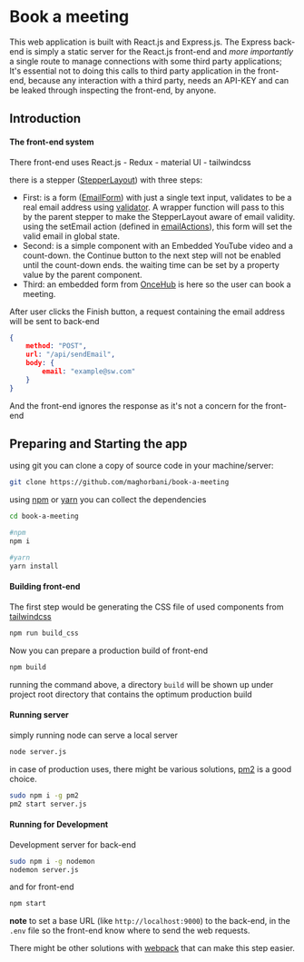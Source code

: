 # Book a meeting

This web application is built with React.js and Express.js. The Express back-end is simply a static server for the React.js front-end and *more importantly* a single route to manage connections with some third party applications; It's essential not to doing this calls to third party application in the front-end, because any interaction with a third party, needs an API-KEY and can be leaked through  inspecting the front-end, by anyone.



## Introduction

#### The front-end system

There front-end uses React.js - Redux - material UI - tailwindcss 

there is a stepper ([StepperLayout](./src/components/StepperLayout.js)) with three steps:

- First: is a form ([EmailForm](./src/components/EmailForm.js)) with just a single text input, validates to be a real email address using [validator](https://www.npmjs.com/package/validator). A wrapper function will pass to this by the parent stepper to make the StepperLayout aware of email validity. using the setEmail action (defined in [emailActions](./src/actions/emailActions.js)), this form will set the valid email in global state.
- Second: is a simple component with an Embedded YouTube video and a count-down. the Continue button to the next step will not be enabled until the count-down ends. the waiting time can be set by a property value by the parent component.
- Third: an embedded form from [OnceHub](https://www.oncehub.com/) is here so the user can book a meeting.

After user clicks the Finish button, a request containing the email address will be sent to back-end

```json
{
    method: "POST",
    url: "/api/sendEmail",
    body: {
    	email: "example@sw.com"    
    }
}
```

And the front-end ignores the response as it's not a concern for the front-end

## Preparing and Starting the app

using git you can clone a copy of source code in your machine/server:

```bash
git clone https://github.com/maghorbani/book-a-meeting
```

using [npm](https://github.com/npm/npm) or [yarn](https://github.com/yarnpkg/yarn) you can collect the dependencies 

```bash
cd book-a-meeting

#npm
npm i

#yarn
yarn install
```

  #### Building front-end

The first step would be generating the CSS file of used components from [tailwindcss](https://github.com/tailwindlabs/tailwindcss) 

```bash
npm run build_css
```

Now you can prepare a production build of front-end

```bash
npm build
```

running the command above, a directory `build` will be shown up under project root directory that contains the optimum production build

#### Running server

simply running node can serve a local server

```bash
node server.js
```

in case of production uses, there might be various solutions, [pm2](https://github.com/Unitech/pm2) is a good choice.

```bash
sudo npm i -g pm2
pm2 start server.js
```

#### Running for Development

Development server for back-end

```bash
sudo npm i -g nodemon
nodemon server.js
```

and for front-end

```bash
npm start
```

**note** to set a base URL  (like `http://localhost:9000`) to the back-end, in the `.env` file so the front-end know where to send the web requests.

There might be other solutions with [webpack](https://github.com/webpack/webpack) that can make this step easier.

